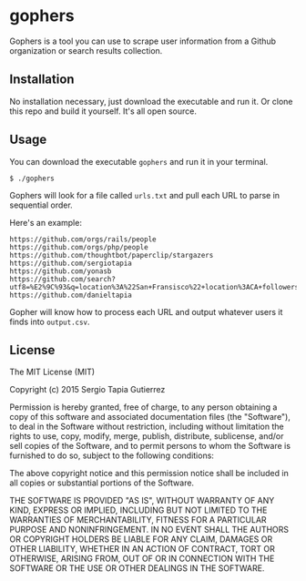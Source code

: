# gophers
Gophers is a tool you can use to scrape user information from a Github
organization or search results collection.

## Installation

No installation necessary, just download the executable and run it. Or clone
this repo and build it yourself. It's all open source.

## Usage

You can download the executable `gophers` and run it in your terminal.

```
$ ./gophers
```

Gophers will look for a file called `urls.txt` and pull each URL to parse in
sequential order.

Here's an example:

```
https://github.com/orgs/rails/people
https://github.com/orgs/php/people
https://github.com/thoughtbot/paperclip/stargazers
https://github.com/sergiotapia
https://github.com/yonasb
https://github.com/search?utf8=%E2%9C%93&q=location%3A%22San+Fransisco%22+location%3ACA+followers%3A%3E100&type=Users&ref=advsearch&l='
https://github.com/danieltapia
```

Gopher will know how to process each URL and output whatever users it finds into
`output.csv`.

## License

The MIT License (MIT)

Copyright (c) 2015 Sergio Tapia Gutierrez

Permission is hereby granted, free of charge, to any person obtaining a copy
of this software and associated documentation files (the "Software"), to deal
in the Software without restriction, including without limitation the rights
to use, copy, modify, merge, publish, distribute, sublicense, and/or sell
copies of the Software, and to permit persons to whom the Software is
furnished to do so, subject to the following conditions:

The above copyright notice and this permission notice shall be included in all
copies or substantial portions of the Software.

THE SOFTWARE IS PROVIDED "AS IS", WITHOUT WARRANTY OF ANY KIND, EXPRESS OR
IMPLIED, INCLUDING BUT NOT LIMITED TO THE WARRANTIES OF MERCHANTABILITY,
FITNESS FOR A PARTICULAR PURPOSE AND NONINFRINGEMENT. IN NO EVENT SHALL THE
AUTHORS OR COPYRIGHT HOLDERS BE LIABLE FOR ANY CLAIM, DAMAGES OR OTHER
LIABILITY, WHETHER IN AN ACTION OF CONTRACT, TORT OR OTHERWISE, ARISING FROM,
OUT OF OR IN CONNECTION WITH THE SOFTWARE OR THE USE OR OTHER DEALINGS IN THE
SOFTWARE.

